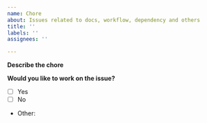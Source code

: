 ```yaml
---
name: Chore
about: Issues related to docs, workflow, dependency and others
title: ''
labels: ''
assignees: ''

---
```


**Describe the chore**
<!-- A clear and concise description of what you want to do. -->

**Would you like to work on the issue?**
<!-- Please let us know if you can work on it or the issue should be assigned to someone else. -->
- [ ] Yes
- [ ] No
- Other:
